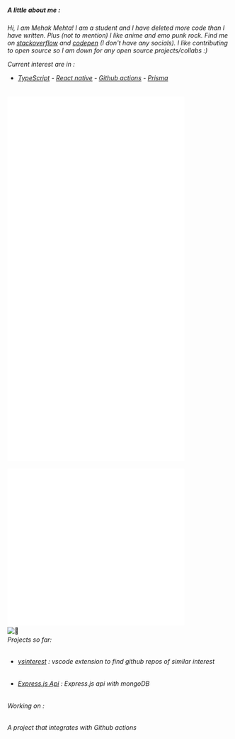 <h5 align ="left">A little about me :</h5>
<h6 class = "styling"> Hi, I am Mehak Mehta! I am a student and I have deleted more code than I have written. Plus (not to mention) I like anime and emo punk rock. Find me on <a href="https://stackoverflow.com/users/15813824/mehakmehta"> stackoverflow</a> and <a href="https://codepen.io/mehak-mehta">codepen</a> (I don't have any socials). I like contributing to open source so I am down for any open source projects/collabs :) 
  
  Current interest are in :  
   - <a href="https://www.typescriptlang.org">TypeScript</a> - <a href="https://reactnative.dev">React native</a> -  <a href="https://docs.github.com/en/actions">Github actions</a> -  <a href="https://www.prisma.io">Prisma</a></h6> 

[<img align="left" width="400" alt="🦑" src="https://github.com/Mehak-Mehta/Mehak-Mehta/blob/main/metrics.svg">](https://github.com/Mehak-Mehta/Mehak-Mehta)
[<img  width="400" alt="🦑" src= "https://github.com/Mehak-Mehta/Mehak-Mehta/blob/main/metrics.plugin.music.masteredd.svg">](https://github.com/Mehak-Mehta/Mehak-Mehta)


[<img  align = "left" width="400" alt="🦑" src= "https://github.com/Mehak-Mehta/Mehak-Mehta/blob/main/metrics.plugin.people.masteredd.svg">](https://github.com/Mehak-Mehta/Mehak-Mehta)

[<img align="right-top" width="400" alt="🦑" src= "https://github.com/Mehak-Mehta/Mehak-Mehta/blob/main/metrics.personal.active.svg">](https://github.com/Mehak-Mehta/Mehak-Mehta)
[<img align="left" width="400" alt="🦑" src= "https://github.com/Mehak-Mehta/Mehak-Mehta/blob/main/metrics.personal.habits.svg">](https://github.com/Mehak-Mehta/Mehak-Mehta)
                                   
<h6> Projects so far: 
</h6>

- <div>
  <h6><a href="https://github.com/Mehak-Mehta/VSInterest"> vsinterest</a> : vscode extension to find github repos of similar interest</h6>
</div>

- <div>
  <h6><a href="https://github.com/Mehak-Mehta/Express.js-API"> Express.js Api</a> : Express.js api with mongoDB</h6>
</div>

<h6> Working on : </h6>
<h6> A project that integrates with Github actions</h6>
